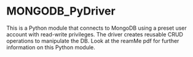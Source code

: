 # MONGODB_PyDriver
This is a Python module that connects to MongoDB using a preset user account with read-write privileges. The driver creates reusable CRUD operations to manipulate the DB. Look at the reamMe pdf for further information on this Python module.
